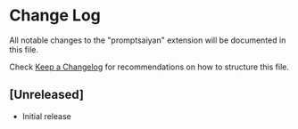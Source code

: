 # Change Log

All notable changes to the "promptsaiyan" extension will be documented in this file.

Check [Keep a Changelog](http://keepachangelog.com/) for recommendations on how to structure this file.

## [Unreleased]

- Initial release